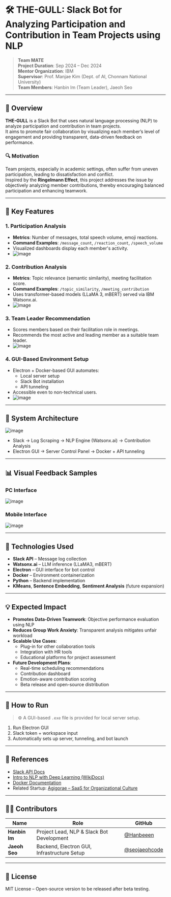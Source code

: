 # 🛠️ THE-GULL: Slack Bot for Analyzing Participation and Contribution in Team Projects using NLP

> **Team MATE**  
> **Project Duration**: Sep 2024 – Dec 2024  
> **Mentor Organization**: IBM  
> **Supervisor**: Prof. Manjae Kim (Dept. of AI, Chonnam National University)  
> **Team Members**: Hanbin Im (Team Leader), Jaeoh Seo  

---

## 📌 Overview

**THE-GULL** is a Slack Bot that uses natural language processing (NLP) to analyze participation and contribution in team projects.  
It aims to promote fair collaboration by visualizing each member’s level of engagement and providing transparent, data-driven feedback on performance.

### 🔍 Motivation

Team projects, especially in academic settings, often suffer from uneven participation, leading to dissatisfaction and conflict.  
Inspired by the **Ringelmann Effect**, this project addresses the issue by objectively analyzing member contributions, thereby encouraging balanced participation and enhancing teamwork.

---

## 🎯 Key Features

### 1. Participation Analysis
- **Metrics**: Number of messages, total speech volume, emoji reactions.
- **Command Examples**: `/message_count`, `/reaction_count`, `/speech_volume`
- Visualized dashboards display each member's activity.
- ![image](https://github.com/user-attachments/assets/67ebcbd5-8ca0-4b88-a114-3e39d9bb2696)

### 2. Contribution Analysis
- **Metrics**: Topic relevance (semantic similarity), meeting facilitation score.
- **Command Examples**: `/topic_similarity`, `/meeting_contribution`
- Uses transformer-based models (LLaMA 3, mBERT) served via IBM Watsonx.ai.
- ![image](https://github.com/user-attachments/assets/c8123478-f280-4932-afee-d1a3bb95ef12)

### 3. Team Leader Recommendation
- Scores members based on their facilitation role in meetings.
- Recommends the most active and leading member as a suitable team leader.
- ![image](https://github.com/user-attachments/assets/d1c72181-5f51-401e-ad80-7159272f450b)

### 4. GUI-Based Environment Setup
- Electron + Docker-based GUI automates:
  - Local server setup
  - Slack Bot installation
  - API tunneling
- Accessible even to non-technical users.
- ![image](https://github.com/user-attachments/assets/5c0e84c8-9d16-4e23-a97f-c2f6fdd7ad7b)

---

## 🧪 System Architecture

![image](https://github.com/user-attachments/assets/12e7e49e-05db-47cc-8089-33461c417f01)

- Slack → Log Scraping → NLP Engine (Watsonx.ai) → Contribution Analysis
- Electron GUI → Server Control Panel → Docker + API tunneling

---

## 📊 Visual Feedback Samples

### PC Interface  
![image](https://github.com/user-attachments/assets/71364187-dac0-4d9f-9fae-8cee2a206daf)

### Mobile Interface  
![image](https://github.com/user-attachments/assets/f5c2e0c2-e468-4de4-8230-3ceff8f7eaf1)


---

## 🧠 Technologies Used

- **Slack API** – Message log collection  
- **Watsonx.ai** – LLM inference (LLaMA3, mBERT)  
- **Electron** – GUI interface for bot control  
- **Docker** – Environment containerization  
- **Python** – Backend implementation  
- **KMeans**, **Sentence Embedding**, **Sentiment Analysis** (future expansion)

---

## 💡 Expected Impact

- **Promotes Data-Driven Teamwork**: Objective performance evaluation using NLP  
- **Reduces Group Work Anxiety**: Transparent analysis mitigates unfair workload  
- **Scalable Use Cases**:  
  - Plug-in for other collaboration tools  
  - Integration with HR tools  
  - Educational platforms for project assessment  
- **Future Development Plans**:
  - Real-time scheduling recommendations  
  - Contribution dashboard  
  - Emotion-aware contribution scoring  
  - Beta release and open-source distribution

---

## 🔄 How to Run

> ⚙️ A GUI-based `.exe` file is provided for local server setup.

1. Run Electron GUI  
2. Slack token + workspace input  
3. Automatically sets up server, tunneling, and bot launch

---

## 🔗 References

- [Slack API Docs](https://api.slack.com/docs)  
- [Intro to NLP with Deep Learning (WikiDocs)](https://wikidocs.net/book/2155)  
- [Docker Documentation](https://docs.docker.com/)  
- Related Startup: [Agigorae – SaaS for Organizational Culture](https://magazine.hankyung.com/job-joy/article/202312213771d)

---

## 🧑‍💻 Contributors

| Name | Role | GitHub |  
|------|------|--------|  
| **Hanbin Im** | Project Lead, NLP & Slack Bot Development | [@Hanbeeen](https://github.com/Hanbeeen) |  
| **Jaeoh Seo** | Backend, Electron GUI, Infrastructure Setup | [@seojaeohcode](https://github.com/seojaeohcode) |  

---

## 📌 License

MIT License – Open-source version to be released after beta testing.
